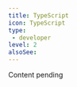 ```yaml
---
title: TypeScript
icon: TypeScript
type:
 - developer
level: 2
alsoSee:
---
```


Content pending
